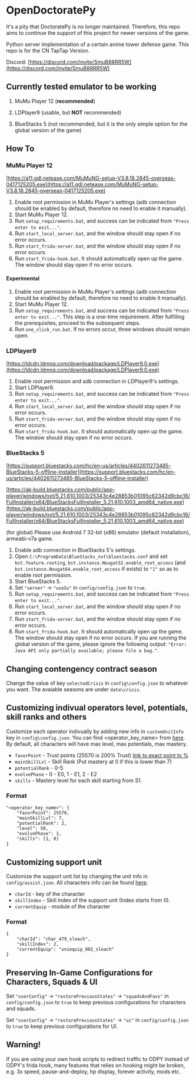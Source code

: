 # OpenDoctoratePy

It's a pity that DoctoratePy is no longer maintained. Therefore, this repo aims to continue the support of this project for newer versions of the game.

Python server implementation of a certain anime tower defense game. This repo is for the CN TapTap Version.

Discord: [https://discord.com/invite/SmuB88RR5W](https://discord.com/invite/SmuB88RR5W)

## Currently tested emulator to be working

1. MuMu Player 12 (**recommended**)

2. LDPlayer9 (usable, but **NOT** recommended)

3. BlueStacks 5 (not recommended, but it is the only simple option for the global version of the game)

## How To

### MuMu Player 12

[https://a11.gdl.netease.com/MuMuNG-setup-V3.8.18.2845-overseas-0417125205.exe](https://a11.gdl.netease.com/MuMuNG-setup-V3.8.18.2845-overseas-0417125205.exe)

1. Enable root permission in MuMu Player's settings (adb connection should be enabled by default, therefore no need to enable it manually).
2. Start MuMu Player 12.
3. Run `setup_requirements.bat`, and success can be indicated from `"Press enter to exit..."`.
4. Run `start_local_server.bat`, and the window should stay open if no error occurs.
5. Run `start_frida-server.bat`, and the window should stay open if no error occurs.
6. Run `start_frida-hook.bat`. It should automatically open up the game. The window should stay open if no error occurs.

#### Experimental

1. Enable root permission in MuMu Player's settings (adb connection should be enabled by default, therefore no need to enable it manually).
2. Start MuMu Player 12.
3. Run `setup_requirements.bat`, and success can be indicated from `"Press enter to exit..."`. This step is a one-time requirement. After fulfilling the prerequisites, proceed to the subsequent steps.
4. Run `one_click_run.bat`. If no errors occur, three windows should remain open.

### LDPlayer9

[https://ldcdn.ldmnq.com/download/package/LDPlayer9.0.exe](https://ldcdn.ldmnq.com/download/package/LDPlayer9.0.exe)

1. Enable root permission and adb connection in LDPlayer9's settings.
2. Start LDPlayer9.
3. Run `setup_requirements.bat`, and success can be indicated from `"Press enter to exit..."`.
4. Run `start_local_server.bat`, and the window should stay open if no error occurs.
5. Run `start_frida-server.bat`, and the window should stay open if no error occurs.
6. Run `start_frida-hook.bat`. It should automatically open up the game. The window should stay open if no error occurs.

### BlueStacks 5

[https://support.bluestacks.com/hc/en-us/articles/4402611273485-BlueStacks-5-offline-installer](https://support.bluestacks.com/hc/en-us/articles/4402611273485-BlueStacks-5-offline-installer)

[https://ak-build.bluestacks.com/public/app-player/windows/nxt/5.21.610.1003/25343c4e28853b01095c62342d9cbc16/FullInstaller/x64/BlueStacksFullInstaller_5.21.610.1003_amd64_native.exe](https://ak-build.bluestacks.com/public/app-player/windows/nxt/5.21.610.1003/25343c4e28853b01095c62342d9cbc16/FullInstaller/x64/BlueStacksFullInstaller_5.21.610.1003_amd64_native.exe)

(for global) Please use Android 7 32-bit (x86) emulator (default installation), armeabi-v7a game.

1. Enable adb connection in BlueStacks 5's settings.
2. Open `C:\ProgramData\BlueStacks_nxt\bluestacks.conf` and set `bst.feature.rooting`, `bst.instance.Nougat32.enable_root_access` (and `bst.instance.Nougat64.enable_root_access` if exists) to `"1"` so as to enable root permission.
3. Start BlueStacks 5.
4. Set `"server"` -> `"useSu"` in `config/config.json` to `true`.
5. Run `setup_requirements.bat`, and success can be indicated from `"Press enter to exit..."`.
6. Run `start_local_server.bat`, and the window should stay open if no error occurs.
7. Run `start_frida-server.bat`, and the window should stay open if no error occurs.
8. Run `start_frida-hook.bat`. It should automatically open up the game. The window should stay open if no error occurs. If you are running the global version of the game, please ignore the following output: `"Error: Java API only partially available; please file a bug."`.

## Changing contengency contract season
Change the value of key `selectedCrisis` in `config\config.json` to whatever you want. The avaiable seasons are under `data\crisis`.

## Customizing indivual operators level, potentials, skill ranks and others
Customize each operator indivually by adding new info in `customUnitInfo` key in `config\config.json`. You can find <operator_key_name> from [here](https://raw.githubusercontent.com/Kengxxiao/ArknightsGameData/master/zh_CN/gamedata/excel/character_table.json). By default, all characters will have max level, max potentials, max mastery.

- `favorPoint` - Trust points (25570 is 200% Trust) [link to exact point to %](https://gamepress.gg/arknights/core-gameplay/arknights-guide-operator-trust)
- `mainSkillLvl` - Skill Rank (Put mastery at 0 if this is lower than 7)
- `potentialRank` - 0-5
- `evolvePhase` - 0 - E0, 1 - E1, 2 - E2
- `skills` - Mastery level for each skill starting from S1.

### Format
```
"<operator_key_name>": {
    "favorPoint": 25570,
    "mainSkillLvl": 7,
    "potentialRank": 2,
    "level": 50, 
    "evolvePhase": 1,
    "skills": [1, 0]
}
```

## Customizing support unit
Customize the support unit list by changing the unit info in `config/assist.json`. All characters info can be found [here](https://raw.githubusercontent.com/Kengxxiao/ArknightsGameData/master/zh_CN/gamedata/excel/character_table.json).

- `charId` - key of the character
- `skillIndex` - Skill Index of the support unit (Index starts from 0).
- `currentEquip` - module of the character

### Format
```
{
    "charId": "char_479_sleach",
    "skillIndex": 2,
    "currentEquip": "uniequip_002_sleach"
}
```

## Preserving In-Game Configurations for Characters, Squads & UI

Set `"userConfig"` -> `"restorePreviousStates"` -> `"squadsAndFavs"` in `config/config.json` to `true` to keep previous configurations for characters and squads.

Set `"userConfig"` -> `"restorePreviousStates"` -> `"ui"` in `config/config.json` to `true` to keep previous configurations for UI.

## Warning!

If you are using your own hook scripts to redirect traffic to ODPY instead of ODPY's frida hook, many features that relies on hooking might be broken, e.g. 3x speed, pause-and-deploy, hp display, forever activity, mods etc.
